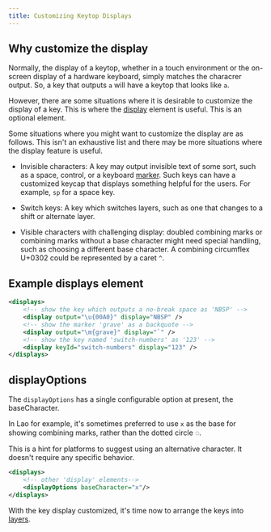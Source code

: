 ```yaml
---
title: Customizing Keytop Displays
---
```


## Why customize the display

Normally, the display of a keytop, whether in a touch environment or the
on-screen display of a hardware keyboard, simply matches the characrer output.
So, a key that outputs `a` will have a keytop that looks like `a`.

However, there are some situations where it is desirable to customize the
display of a key. This is where the [display] element is useful.  This is an
optional element.

Some situations where you might want to customize the display are as follows.
This isn't an exhaustive list and there may be more situations where the display
feature is useful.

- Invisible characters: A key may output invisible text of some sort, such as a
  space, control, or a keyboard [marker](./markers.md).  Such keys can have a
  customized keycap that displays something helpful for the users. For example,
  `sp` for a space key.

- Switch keys: A key which switches layers, such as one that changes to a shift
  or alternate layer.

- Visible characters with challenging display:  doubled combining marks or
  combining marks without a base character might need special handling, such as
  choosing a different base character. A combining circumflex U+0302 could be
  represented by a caret `^`.

## Example displays element

```xml
<displays>
    <!-- show the key which outputs a no-break space as 'NBSP' -->
    <display output="\u{00A0}" display="NBSP" />
    <!-- show the marker 'grave' as a backquote -->
    <display output="\m{grave}" display="`" />
    <!-- show the key named 'switch-numbers' as '123' -->
    <display keyId="switch-numbers" display="123" />
</displays>
```

## displayOptions

The `displayOptions` has a single configurable option at present, the
baseCharacter.

In Lao for example, it's sometimes preferred to use `x` as the base for showing
combining marks, rather than the dotted circle ◌.

This is a hint for platforms to suggest using an alternative character. It
doesn't require any specific behavior.

```xml
<displays>
    <!-- other 'display' elements-->
    <displayOptions baseCharacter="x"/>
</displays>
```


With the key display customized, it's time now to arrange the keys into
[layers](./layers).

[display]: ../reference/display
